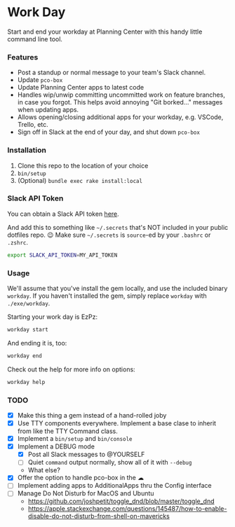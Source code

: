 Work Day
========

Start and end your workday at Planning Center with this handy little command line tool.

### Features

- Post a standup or normal message to your team's Slack channel.
- Update `pco-box`
- Update Planning Center apps to latest code
- Handles wip/unwip committing uncommitted work on feature branches, in case you forgot. This helps avoid annoying "Git borked..." messages when updating apps.
- Allows opening/closing additional apps for your workday, e.g. VSCode, Trello, etc.
- Sign off in Slack at the end of your day, and shut down `pco-box`

### Installation

1. Clone this repo to the location of your choice
2. `bin/setup`
3. (Optional) `bundle exec rake install:local`

### Slack API Token

You can obtain a Slack API token [here](https://api.slack.com/custom-integrations/legacy-tokens).

And add this to something like `~/.secrets` that's NOT included in your public dotfiles repo. 😉 Make sure `~/.secrets` is `source`-ed by your `.bashrc` or `.zshrc`.

```sh
export SLACK_API_TOKEN=MY_API_TOKEN
```

### Usage

We'll assume that you've install the gem locally, and use the included binary `workday`. If you haven't installed the gem, simply replace `workday` with `./exe/workday`.

Starting your work day is EzPz:

```sh
workday start
```

And ending it is, too:

```sh
workday end
```

Check out the help for more info on options:

```sh
workday help
```

### TODO

- [x] Make this thing a gem instead of a hand-rolled joby
- [x] Use TTY components everywhere. Implement a base clase to inherit from like the TTY Command class.
- [x] Implement a `bin/setup` and `bin/console`
- [x] Implement a DEBUG mode
  - [x] Post all Slack messages to @YOURSELF
  - [ ] Quiet `command` output normally, show all of it with `--debug`
  - What else?
- [x] Offer the option to handle pco-box in the ☁
- [ ] Implement adding apps to AdditionalApps thru the Config interface
- [ ] Manage Do Not Disturb for MacOS and Ubuntu
  - https://github.com/joshpetit/toggle_dnd/blob/master/toggle_dnd
  - https://apple.stackexchange.com/questions/145487/how-to-enable-disable-do-not-disturb-from-shell-on-mavericks

